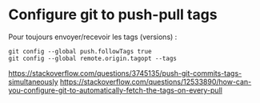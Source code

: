 # Configure git to push-pull tags

Pour toujours envoyer/recevoir les tags (versions) :

```
git config --global push.followTags true
git config --global remote.origin.tagopt --tags
```

https://stackoverflow.com/questions/3745135/push-git-commits-tags-simultaneously
https://stackoverflow.com/questions/12533890/how-can-you-configure-git-to-automatically-fetch-the-tags-on-every-pull
